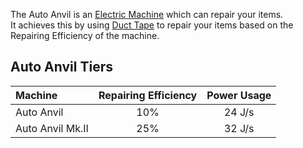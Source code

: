 The Auto Anvil is an [Electric Machine](https://github.com/Slimefun/Slimefun4/wiki/Electric-Machines) which can repair your items.  
It achieves this by using [Duct Tape](https://github.com/Slimefun/Slimefun4/wiki/Duct-Tape) to repair your items based on the Repairing Efficiency of the machine.

## Auto Anvil Tiers

| Machine          | Repairing Efficiency | Power Usage |
| :--------------- | :------------------: | :--------: |
| Auto Anvil       | 10%                  | 24 J/s      |
| Auto Anvil Mk.II | 25%                  | 32 J/s      |